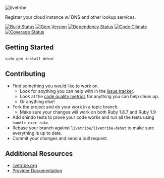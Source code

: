 ![livetribe](http://en.gravatar.com/userimage/37511139/d08dfb0c999f540b24b0e042d27e5b17.png)

Register your cloud instance w/ DNS and other lookup services.

[![Build Status](https://secure.travis-ci.org/livetribe/livetribe-debut.png?branch=master)](http://travis-ci.org/livetribe/livetribe-debut)
[![Gem Version](https://fury-badge.herokuapp.com/rb/debut.png)](http://badge.fury.io/rb/debut)
[![Dependency Status](https://gemnasium.com/livetribe/livetribe-debut.png)](https://gemnasium.com/livetribe/livetribe-debut)
[![Code Climate](https://codeclimate.com/github/livetribe/livetribe-debut.png)](https://codeclimate.com/github/livetribe/livetribe-debut)
[![Coverage Status](https://coveralls.io/repos/livetribe/livetribe-debut/badge.png)](https://coveralls.io/r/livetribe/livetribe-debut)

## Getting Started

    sudo gem install debut

## Contributing

* Find something you would like to work on.
  * Look for anything you can help with in the [issue tracker](https://github.com/livetribe/livetribe-debut/issues).
  * Look at the [code quality metrics](https://codeclimate.com/github/livetribe/livetribe-debut) for anything you can help clean up.
  * Or anything else!
* Fork the project and do your work in a topic branch.
  * Make sure your changes will work on both Ruby 1.8.7 and Ruby 1.9
* Add shindo tests to prove your code works and run all the tests using `bundle exec rake`.
* Rebase your branch against `livetribe/livetribe-debut` to make sure everything is up to date.
* Commit your changes and send a pull request.

## Additional Resources

* [livetribe.org](http://www.livetribe.org)
* [Provider Documentation](http://www.livetribe.org/about/Debut-Provider)
